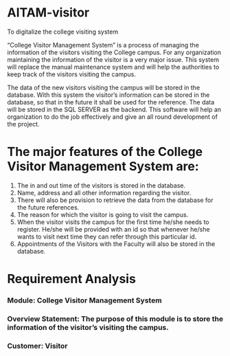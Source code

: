 # AITAM-visitor
To digitalize the college visiting system

“College Visitor Management System” is a process of managing the information of the visitors visiting the College campus. For any organization maintaining the information of the visitor is a very major issue. This system will replace the manual maintenance system and will help the authorities to keep track of the visitors visiting the campus.

The data of the new visitors visiting the campus will be stored in the database. With this system the visitor’s information can be stored in the database, so that in the future it shall be used for the reference. The data will be stored in the SQL SERVER as the backend. This software will help an organization to do the job effectively and give an all round development of the project.

# The major features of the College Visitor Management System are:
1. The in and out time of the visitors is stored in the database.
2. Name, address and all other information regarding the visitor.
3. There will also be provision to retrieve the data from the database for the future references.
4. The reason for which the visitor is going to visit the campus.
5. When the visitor visits the campus for the first time he/she needs to register. He/she will be provided with an id so that whenever he/she wants to visit next time they can refer through this particular id.
6. Appointments of the Visitors with the Faculty will also be stored in the database.

# Requirement Analysis

### Module: College Visitor Management System
### Overview Statement: The purpose of this module is to store the information of the visitor’s visiting the campus.
### Customer: Visitor
